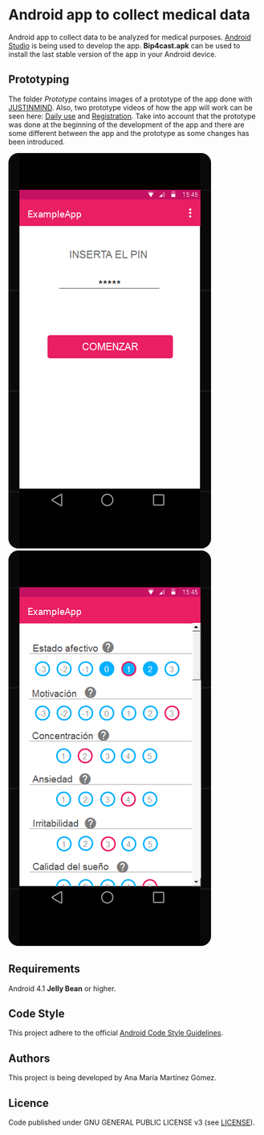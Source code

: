 # Android app to collect medical data

Android app to collect data to be analyzed for medical purposes. [Android Studio](http://developer.android.com/intl/es/tools/studio/index.html) is being used to develop the app. **Bip4cast.apk** can be used to install the last stable version of the app in your Android device. 


## Prototyping

The folder *Prototype* contains images of a prototype of the app done with [JUSTINMIND](http://www.justinmind.com). Also, two prototype videos of how the app will work can be seen here: [Daily use](https://youtu.be/rmyIEO8Utz8) and [Registration](https://youtu.be/yqyoxoveptU). Take into account that the prototype was done at the beginning of the development of the app and there are some different between the app and the prototype as some changes has been introduced.

![Main screen](/prototype/main.png)
![Daily test](/prototype/test-answer.png)



## Requirements

Android 4.1 **Jelly Bean** or higher.


## Code Style

This project adhere to the official [Android Code Style Guidelines](http://source.android.com/source/code-style.html).


## Authors

This project is being developed by Ana María Martínez Gómez.


## Licence

Code published under GNU GENERAL PUBLIC LICENSE v3 (see [LICENSE](LICENSE)).
